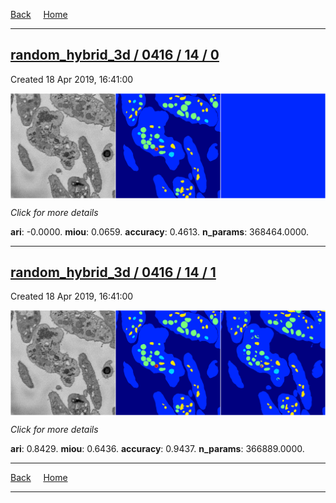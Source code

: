 
[Back](..)&nbsp;&nbsp;&nbsp;&nbsp;&nbsp;[Home](https://leapmanlab.github.io/snapshots)

---

<div class="summary"><a href="0"><h2>random_hybrid_3d / 0416 / 14 / 0</h2></a><p>Created 18 Apr 2019, 16:41:00
</p><a href="0"><img src="0/media/summary.png" align="center"></a><p>
<i>Click for more details</i>
</p></div>

**ari**: -0.0000. **miou**: 0.0659. **accuracy**: 0.4613. **n_params**: 368464.0000. 

---

<div class="summary"><a href="1"><h2>random_hybrid_3d / 0416 / 14 / 1</h2></a><p>Created 18 Apr 2019, 16:41:00
</p><a href="1"><img src="1/media/summary.png" align="center"></a><p>
<i>Click for more details</i>
</p></div>

**ari**: 0.8429. **miou**: 0.6436. **accuracy**: 0.9437. **n_params**: 366889.0000. 

---

[Back](..)&nbsp;&nbsp;&nbsp;&nbsp;&nbsp;[Home](https://leapmanlab.github.io/snapshots)

---